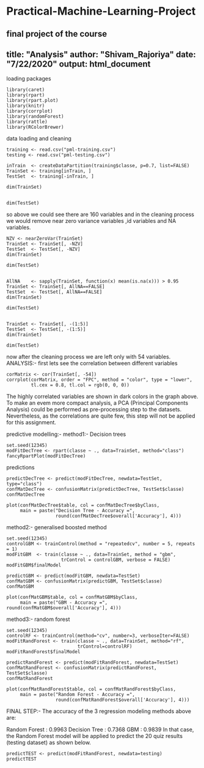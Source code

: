 # Practical-Machine-Learning-Project
final project of the course
---
title: "Analysis"
author: "Shivam_Rajoriya"
date: "7/22/2020"
output: html_document
---
loading packages
```{r}
library(caret)
library(rpart)
library(rpart.plot)
library(knitr)
library(corrplot)
library(randomForest)
library(rattle)
library(RColorBrewer)
```
data loading and cleaning 
```{r}
training <- read.csv("pml-training.csv")
testing <- read.csv("pml-testing.csv")

inTrain  <- createDataPartition(training$classe, p=0.7, list=FALSE)
TrainSet <- training[inTrain, ]
TestSet  <- training[-inTrain, ]

dim(TrainSet)
```

```{r}

dim(TestSet)
```
so above we could see there are 160 variables and in the cleaning process we would remove near zero variance variables ,id variables and NA variables.
```{r}
NZV <- nearZeroVar(TrainSet)
TrainSet <- TrainSet[, -NZV]
TestSet  <- TestSet[, -NZV]
dim(TrainSet)
```

```{r}
dim(TestSet)
```

```{r}

AllNA    <- sapply(TrainSet, function(x) mean(is.na(x))) > 0.95
TrainSet <- TrainSet[, AllNA==FALSE]
TestSet  <- TestSet[, AllNA==FALSE]
dim(TrainSet)
```

```{r}
dim(TestSet)

```

```{r}

TrainSet <- TrainSet[, -(1:5)]
TestSet  <- TestSet[, -(1:5)]
dim(TrainSet)
```

```{r}
dim(TestSet)
```

now after the cleaning process we are left only with 54 variables.
ANALYSIS:-
first lets see the correlation between different variables
```{r}
corMatrix <- cor(TrainSet[, -54])
corrplot(corMatrix, order = "FPC", method = "color", type = "lower", 
         tl.cex = 0.8, tl.col = rgb(0, 0, 0))
```

The highly correlated variables are shown in dark colors in the graph above. To make an evem more compact analysis, a PCA (Principal Components Analysis) could be performed as pre-processing step to the datasets. Nevertheless, as the correlations are quite few, this step will not be applied for this assignment.

predictive modelling:-
method1:- Decision trees
```{r}
set.seed(12345)
modFitDecTree <- rpart(classe ~ ., data=TrainSet, method="class")
fancyRpartPlot(modFitDecTree)
```
predictions
```{r}
predictDecTree <- predict(modFitDecTree, newdata=TestSet, type="class")
confMatDecTree <- confusionMatrix(predictDecTree, TestSet$classe)
confMatDecTree
```

```{r}
plot(confMatDecTree$table, col = confMatDecTree$byClass, 
     main = paste("Decision Tree - Accuracy =",
                  round(confMatDecTree$overall['Accuracy'], 4)))
```
method2:- generalised boosted method

```{r}
set.seed(12345)
controlGBM <- trainControl(method = "repeatedcv", number = 5, repeats = 1)
modFitGBM  <- train(classe ~ ., data=TrainSet, method = "gbm",
                    trControl = controlGBM, verbose = FALSE)
modFitGBM$finalModel
```

```{r}
predictGBM <- predict(modFitGBM, newdata=TestSet)
confMatGBM <- confusionMatrix(predictGBM, TestSet$classe)
confMatGBM
```

```{r}
plot(confMatGBM$table, col = confMatGBM$byClass, 
     main = paste("GBM - Accuracy =", round(confMatGBM$overall['Accuracy'], 4)))
```

method3:-
random forest
```{r}
set.seed(12345)
controlRF <- trainControl(method="cv", number=3, verboseIter=FALSE)
modFitRandForest <- train(classe ~ ., data=TrainSet, method="rf",
                          trControl=controlRF)
modFitRandForest$finalModel
```

```{r}
predictRandForest <- predict(modFitRandForest, newdata=TestSet)
confMatRandForest <- confusionMatrix(predictRandForest, TestSet$classe)
confMatRandForest
```

```{r}
plot(confMatRandForest$table, col = confMatRandForest$byClass, 
     main = paste("Random Forest - Accuracy =",
                  round(confMatRandForest$overall['Accuracy'], 4)))
```

FINAL STEP:-
The accuracy of the 3 regression modeling methods above are:

Random Forest : 0.9963
Decision Tree : 0.7368
GBM : 0.9839
In that case, the Random Forest model will be applied to predict the 20 quiz results (testing dataset) as shown below.

```{r}
predictTEST <- predict(modFitRandForest, newdata=testing)
predictTEST
```
